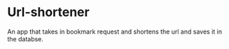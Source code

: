 # Url-shortener
An app that takes in bookmark request and shortens the url and saves it in the databse.
